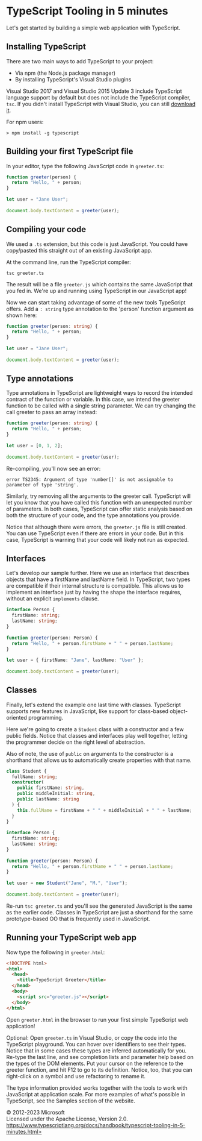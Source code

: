 TypeScript Tooling in 5 minutes
===============================

Let's get started by building a simple web application with TypeScript.

Installing TypeScript 
---------------------

There are two main ways to add TypeScript to your project:

-   Via npm (the Node.js package manager)
-   By installing TypeScript's Visual Studio plugins

Visual Studio 2017 and Visual Studio 2015 Update 3 include TypeScript
language support by default but does not include the TypeScript
compiler, `tsc`. If you didn't install TypeScript with Visual Studio,
you can still [download it](https://www.typescriptlang.org/download).

For npm users:

```shell
> npm install -g typescript
```

Building your first TypeScript file 
-----------------------------------

In your editor, type the following JavaScript code in `greeter.ts`:

```ts
function greeter(person) {
  return "Hello, " + person;
}
 
let user = "Jane User";
 
document.body.textContent = greeter(user);
```

Compiling your code 
-------------------

We used a `.ts` extension, but this code is just JavaScript. You could
have copy/pasted this straight out of an existing JavaScript app.

At the command line, run the TypeScript compiler:

```shell
tsc greeter.ts
```

The result will be a file `greeter.js` which contains the same
JavaScript that you fed in. We're up and running using TypeScript in our
JavaScript app!

Now we can start taking advantage of some of the new tools TypeScript
offers. Add a `: string` type annotation to the 'person' function
argument as shown here:

```ts
function greeter(person: string) {
  return "Hello, " + person;
}
 
let user = "Jane User";
 
document.body.textContent = greeter(user);
```

Type annotations 
----------------

Type annotations in TypeScript are lightweight ways to record the
intended contract of the function or variable. In this case, we intend
the greeter function to be called with a single string parameter. We can
try changing the call greeter to pass an array instead:

```ts
function greeter(person: string) {
  return "Hello, " + person;
}
 
let user = [0, 1, 2];
 
document.body.textContent = greeter(user);
```

Re-compiling, you'll now see an error:

```shell
error TS2345: Argument of type 'number[]' is not assignable to parameter of type 'string'.
```

Similarly, try removing all the arguments to the greeter call.
TypeScript will let you know that you have called this function with an
unexpected number of parameters. In both cases, TypeScript can offer
static analysis based on both the structure of your code, and the type
annotations you provide.

Notice that although there were errors, the `greeter.js` file is still
created. You can use TypeScript even if there are errors in your code.
But in this case, TypeScript is warning that your code will likely not
run as expected.

Interfaces 
----------

Let's develop our sample further. Here we use an interface that
describes objects that have a firstName and lastName field. In
TypeScript, two types are compatible if their internal structure is
compatible. This allows us to implement an interface just by having the
shape the interface requires, without an explicit `implements` clause.

```ts
interface Person {
  firstName: string;
  lastName: string;
}
 
function greeter(person: Person) {
  return "Hello, " + person.firstName + " " + person.lastName;
}
 
let user = { firstName: "Jane", lastName: "User" };
 
document.body.textContent = greeter(user);
```

Classes 
-------

Finally, let's extend the example one last time with classes. TypeScript
supports new features in JavaScript, like support for class-based
object-oriented programming.

Here we're going to create a `Student` class with a constructor and a
few public fields. Notice that classes and interfaces play well
together, letting the programmer decide on the right level of
abstraction.

Also of note, the use of `public` on arguments to the constructor is a
shorthand that allows us to automatically create properties with that
name.

```ts
class Student {
  fullName: string;
  constructor(
    public firstName: string,
    public middleInitial: string,
    public lastName: string
  ) {
    this.fullName = firstName + " " + middleInitial + " " + lastName;
  }
}
 
interface Person {
  firstName: string;
  lastName: string;
}
 
function greeter(person: Person) {
  return "Hello, " + person.firstName + " " + person.lastName;
}
 
let user = new Student("Jane", "M.", "User");
 
document.body.textContent = greeter(user);
```

Re-run `tsc greeter.ts` and you'll see the generated JavaScript is the
same as the earlier code. Classes in TypeScript are just a shorthand for
the same prototype-based OO that is frequently used in JavaScript.

Running your TypeScript web app 
-------------------------------

Now type the following in `greeter.html`:

```html
<!DOCTYPE html>
<html>
  <head>
    <title>TypeScript Greeter</title>
  </head>
  <body>
    <script src="greeter.js"></script>
  </body>
</html>
```

Open `greeter.html` in the browser to run your first simple TypeScript
web application!

Optional: Open `greeter.ts` in Visual Studio, or copy the code into the
TypeScript playground. You can hover over identifiers to see their
types. Notice that in some cases these types are inferred automatically
for you. Re-type the last line, and see completion lists and parameter
help based on the types of the DOM elements. Put your cursor on the
reference to the greeter function, and hit F12 to go to its definition.
Notice, too, that you can right-click on a symbol and use refactoring to
rename it.

The type information provided works together with the tools to work with
JavaScript at application scale. For more examples of what's possible in
TypeScript, see the Samples section of the website.




 
© 2012-2023 Microsoft\
Licensed under the Apache License, Version 2.0.\
https://www.typescriptlang.org/docs/handbook/typescript-tooling-in-5-minutes.html>

